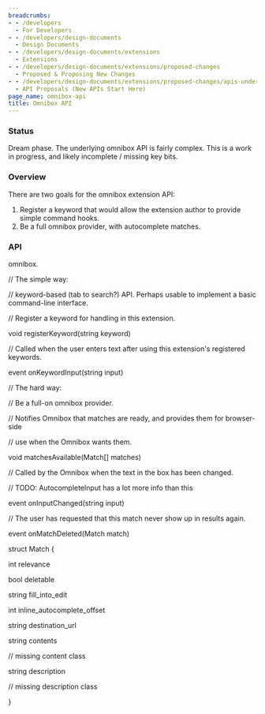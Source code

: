 ```yaml
---
breadcrumbs:
- - /developers
  - For Developers
- - /developers/design-documents
  - Design Documents
- - /developers/design-documents/extensions
  - Extensions
- - /developers/design-documents/extensions/proposed-changes
  - Proposed & Proposing New Changes
- - /developers/design-documents/extensions/proposed-changes/apis-under-development
  - API Proposals (New APIs Start Here)
page_name: omnibox-api
title: Omnibox API
---
```


### Status

Dream phase. The underlying omnibox API is fairly complex. This is a work in
progress, and likely incomplete / missing key bits.

### Overview

There are two goals for the omnibox extension API:

1.  Register a keyword that would allow the extension author to provide
            simple command hooks.
2.  Be a full omnibox provider, with autocomplete matches.

### API

omnibox.

// The simple way:

// keyword-based (tab to search?) API. Perhaps usable to implement a basic
command-line interface.

// Register a keyword for handling in this extension.

void registerKeyword(string keyword)

// Called when the user enters text after using this extension's registered
keywords.

event onKeywordInput(string input)

// The hard way:

// Be a full-on omnibox provider.

// Notifies Omnibox that matches are ready, and provides them for browser-side

// use when the Omnibox wants them.

void matchesAvailable(Match\[\] matches)

// Called by the Omnibox when the text in the box has been changed.

// TODO: AutocompleteInput has a lot more info than this

event onInputChanged(string input)

// The user has requested that this match never show up in results again.

event onMatchDeleted(Match match)

struct Match {

int relevance

bool deletable

string fill_into_edit

int inline_autocomplete_offset

string destination_url

string contents

// missing content class

string description

// missing description class

}